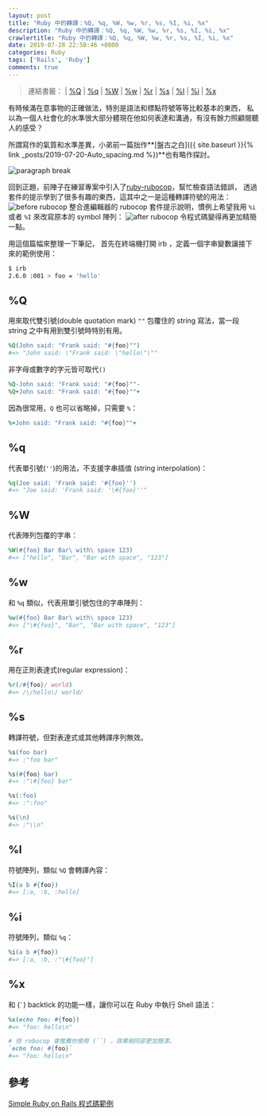 ```yaml
---
layout: post
title: "Ruby 中的轉譯：%Q, %q, %W, %w, %r, %s, %I, %i, %x"
description: "Ruby 中的轉譯：%Q, %q, %W, %w, %r, %s, %I, %i, %x"
crawlertitle: "Ruby 中的轉譯：%Q, %q, %W, %w, %r, %s, %I, %i, %x"
date: 2019-07-28 22:50:46 +0800
categories: Ruby
tags: ['Rails', 'Ruby']
comments: true
---
```


> 連結書籤： | [%Q](#q) | [%q](#q-1) | [%W](#w) | [%w](#w-1) | [%r](#r) | [%s](#s) | [%I](#i) | [%i](#i-1) | [%x](#x)


有時候滿在意事物的正確做法，特別是語法和標點符號等等比較基本的東西，
私以為一個人社會化的水準很大部分體現在他如何表達和溝通，有沒有餘力照顧閱聽人的感受？

所謂寫作的氣質和水準差異，小弟前一篇拙作**[盤古之白]({{ site.baseurl }}{% link _posts/2019-07-20-Auto_spacing.md %})**也有略作探討。

![paragraph break](https://order-brother.s3-ap-northeast-1.amazonaws.com/paragraph+break/separator-1.png)

回到正題，前陣子在練習專案中引入了[ruby-rubocop](https://marketplace.visualstudio.com/items?itemName=misogi.ruby-rubocop)，幫忙檢查語法錯誤，
透過套件的提示學到了很多有趣的東西，這其中之一是這種轉譯符號的用法：
![before rubocop](https://stevenchang.s3-ap-northeast-1.amazonaws.com/rubocop-before.jpg)
整合進編輯器的 rubocop 套件提示說明，慣例上希望我用 `%i` 或者 `%I` 來改寫原本的 symbol 陣列：
![after rubocop](https://stevenchang.s3-ap-northeast-1.amazonaws.com/rubocop-after.jpg)
令程式碼變得再更加精簡一點。

用這個篇幅來整理一下筆記，
首先在終端機打開 irb ，定義一個字串變數讓接下來的範例使用：

```bash
$ irb
2.6.0 :001 > foo = 'hello'
```

## %Q

用來取代雙引號(double quotation mark) `""` 包覆住的 string 寫法，當一段 string 之中有用到雙引號時特別有用。

```ruby
%Q(John said: "Frank said: "#{foo}"")
#=> "John said: \"Frank said: \"hello\"\""
```

非字母或數字的字元皆可取代`()`

```ruby
%Q-John said: "Frank said: "#{foo}""-
%Q+John said: "Frank said: "#{foo}""+
```

因為很常用，`Q` 也可以省略掉，只需要 `%`：

```ruby
%+John said: "Frank said: "#{foo}""+
```

## %q

代表單引號(`''`)的用法，不支援字串插值 (string interpolation)：

```ruby
%q(Joe said: 'Frank said: '#{foo}'')
#=> "Joe said: 'Frank said: '\#{foo}''"
```

## %W

代表陣列包覆的字串：

```ruby
%W(#{foo} Bar Bar\ with\ space 123)
#=> ["hello", "Bar", "Bar with space", "123"]
```

## %w

和 `%q` 類似，代表用單引號包住的字串陣列：

```ruby
%w(#{foo} Bar Bar\ with\ space 123)
#=> ["\#{foo}", "Bar", "Bar with space", "123"]
```

## %r

用在正則表達式(regular expression)：

```ruby
%r(/#{foo}/ world)
#=> /\/hello\/ world/
```

## %s

轉譯符號，但對表達式或其他轉譯序列無效。

```ruby
%s(foo bar)
#=> :"foo bar"

%s(#{foo} bar)
#=> :"\#{foo} bar"

%s(:foo)
#=> :":foo"

%s(\n)
#=> :"\\n"
```

## %I

符號陣列，類似 `%Q` 會轉譯內容：

```ruby
%I(a b #{foo})
#=> [:a, :b, :hello]
```

## %i

符號陣列，類似 `%q`：

```ruby
%i(a b #{foo})
#=> [:a, :b, :"\#{foo}"]
```

## %x

和 (`` ` ``) backtick 的功能一樣，讓你可以在 Ruby 中執行 Shell 語法：

```ruby
%x(echo foo: #{foo})
#=> "foo: hello\n"

# 但 robocop 會推薦你使用 (``) ，效果相同卻更加簡潔。
`echo foo: #{foo}`
#=> "foo: hello\n"
```

## 參考

[Simple Ruby on Rails 程式碼範例](https://simpleror.wordpress.com/2009/03/15/q-q-w-w-x-r-s/)

